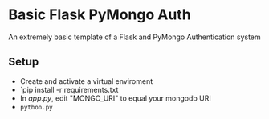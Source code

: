 # Basic Flask PyMongo Auth

An extremely basic template of a Flask and PyMongo Authentication system

## Setup

* Create and activate a virtual enviroment
* `pip install -r requirements.txt
* In *app.py*, edit "MONGO_URI" to equal your mongodb URI
* `python.py`


